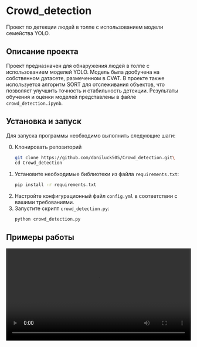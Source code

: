 # Crowd_detection

Проект по детекции людей в толпе с использованием модели семейства YOLO.

## Описание проекта

Проект предназначен для обнаружения людей в толпе с использованием моделей YOLO. Модель была дообучена на собственном датасете, размеченном в CVAT. В проекте также используется алгоритм SORT для отслеживания объектов, что позволяет улучшить точность и стабильность детекции. Результаты обучения и оценки моделей представлены в файле `crowd_detection.ipynb`.

## Установка и запуск

Для запуска программы необходимо выполнить следующие шаги:

0. Клонировать репозиторий
    ```bash
    git clone https://github.com/daniluck505/Crowd_detection.git\
    cd Crowd_detection
    ```
1. Установите необходимые библиотеки из файла `requirements.txt`:
    ```bash
    pip install -r requirements.txt
    ```
2. Настройте конфигурационный файл `config.yml` в соответствии с вашими требованиями.
3. Запустите скрипт `crowd_detection.py`:
    ```bash
    python crowd_detection.py
    ```

## Примеры работы
<video controls autoplay loop src="https://github.com/daniluck505/Crowd_detection/blob/master/videos/out/final.mp4" width="100%"></video>


